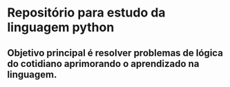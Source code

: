 # Repositório para estudo da linguagem python

## Objetivo principal é resolver problemas de lógica do cotidiano aprimorando o aprendizado na linguagem.